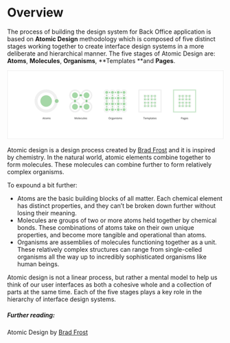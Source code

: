 # Overview

The process of building the design system for Back Office application is based on **Atomic Design** methodology which is composed of five distinct stages working together to create interface design systems in a more deliberate and hierarchical manner. The five stages of Atomic Design are: **Atoms**, **Molecules**, **Organisms**, **Templates **and **Pages**.

![](/assets/overview/atomic-design.png)

Atomic design is a design process created by [Brad Frost](http://bradfrost.com/blog/post/atomic-web-design/) and it is inspired by chemistry. In the natural world, atomic elements combine together to form molecules. These molecules can combine further to form relatively complex organisms.

To expound a bit further:

* Atoms are the basic building blocks of all matter. Each chemical element has distinct properties, and they can’t be broken down further without losing their meaning.
* Molecules are groups of two or more atoms held together by chemical bonds. These combinations of atoms take on their own unique properties, and become more tangible and operational than atoms.
* Organisms are assemblies of molecules functioning together as a unit. These relatively complex structures can range from single-celled organisms all the way up to incredibly sophisticated organisms like human beings.

Atomic design is not a linear process, but rather a mental model to help us think of our user interfaces as both a cohesive whole and a collection of parts at the same time. Each of the five stages plays a key role in the hierarchy of interface design systems.

##### Further reading:

Atomic Design by [Brad Frost](http://bradfrost.com/blog/post/atomic-web-design/)

